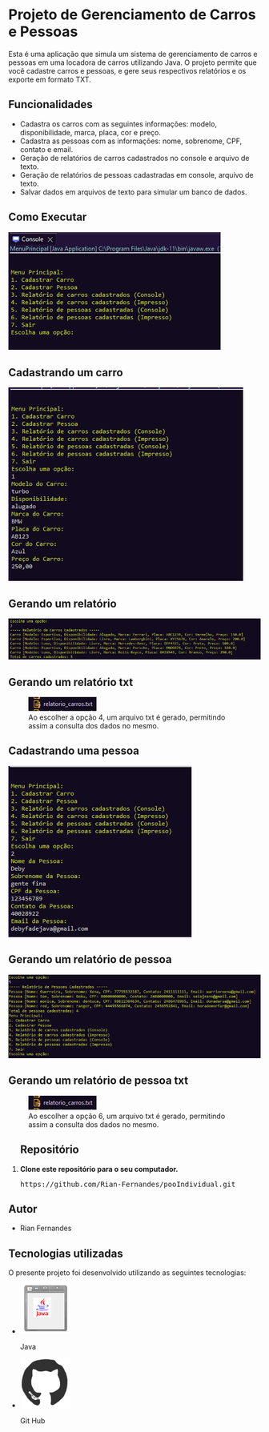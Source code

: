 <body>
    <h1>Projeto de Gerenciamento de Carros e Pessoas</h1>
    <p>Esta é uma aplicação que simula um sistema de gerenciamento de carros e pessoas em uma locadora de carros utilizando Java. O projeto permite que você cadastre carros e pessoas, e gere seus respectivos relatórios e os exporte em formato TXT.</p>
    <h2>Funcionalidades</h2>
    <ul>
        <li>Cadastra os carros com as seguintes informações: modelo, disponibilidade, marca, placa, cor e preço.</li>
        <li>Cadastra as pessoas com as informações: nome, sobrenome, CPF, contato e email.</li>
        <li>Geração de relatórios de carros cadastrados no console e arquivo de texto.</li>
        <li>Geração de relatórios de pessoas cadastradas em console, arquivo de texto.</li>
        <li>Salvar dados em arquivos de texto para simular um banco de dados.</li>
    </ul>
    <h2>Como Executar</h2>
    <img src="/images/comoExecutar.png" title="Menu de opções" alt = "Menu com 7 opções.">
    <h2>Cadastrando um carro</h2>
    <img src="/images/opcao1.png" title="Cadastro de carros" alt = "Exemplo de como cadastrar um carro.">
    <h2>Gerando um relatório</h2>
    <img src="/images/relatorioCarros.png" title="Relatório de carros" alt = "Listando todos os carros do banco no console.">
    <h2>Gerando um relatório txt</h2>
    <figure>
    <img src="/images/relatorioCarrosTexto.png" title="Relatório de carros no documento txt" alt = "Listando todos os carros do banco em um documento txt.">
    <figcaption>Ao escolher a opção 4, um arquivo txt é gerado, permitindo assim a consulta dos dados no mesmo.</figcaption>
    </figure>
    <h2>Cadastrando uma pessoa</h2>
    <img src="/images/opcao2.png" title="Cadastro de pessoas" alt = "Exemplo de como cadastrar uma pessoa.">
    <h2>Gerando um relatório de pessoa</h2>
    <img src="/images/relatorioPessoas.png" title="Relatório de pessoas" alt = "Listando todas as pessoas do banco no console.">
    <h2>Gerando um relatório de pessoa txt</h2>
    <figure>
    <img src="/images/relatorioCarrosTexto.png" title="Relatório de pessoas no documento txt" alt = "Listando todas as pessoas em um arquivo txt">
    <figcaption>Ao escolher a opção 6, um arquivo txt é gerado, permitindo assim a consulta dos dados no mesmo.</figcaption>
    </figure>
    <ol>
        <p>
        <h2>Repositório</h2>
        <li><strong>Clone este repositório para o seu computador.</strong></li>
         <pre><code></code>https://github.com/Rian-Fernandes/pooIndividual.git</code></pre>
    </ol>
        </p>
    <h2>Autor</h2>
    <ul>
        <li>Rian Fernandes</li>
    </ul>
    <h2>Tecnologias utilizadas</h2>
    <p>O presente projeto foi desenvolvido utilizando as seguintes tecnologias:</p>
    <ul>
    <li><img src="/images/javagif.gif" alt="Icone do java" width="100" height="100">
        <p>Java</p>
    </li>
    <li><img src="/images/githubgif.gif" alt="gif git hub" width="100" height="100">
        <p>Git Hub</p>
    </li>
</ul>

</body>
</html>
